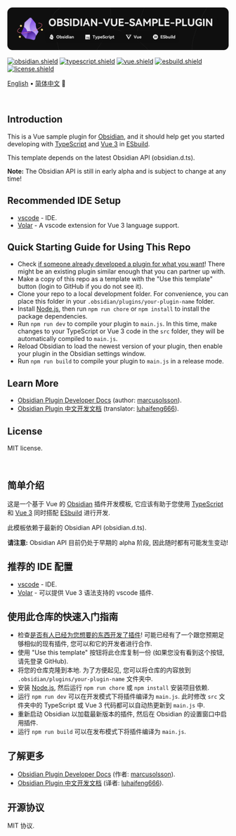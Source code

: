<br />

![splash.png]

[![obsidian.shield]]() [![typescript.shield]]() [![vue.shield]]() [![esbuild.shield]]() <br />
[![license.shield]]()

[English] • [简体中文] :rainbow:

<br />

## Introduction

This is a Vue sample plugin for [Obsidian], and it should help get you started developing with [TypeScript] and [Vue 3] in [ESbuild].

This template depends on the latest Obsidian API (obsidian.d.ts).

**Note:** The Obsidian API is still in early alpha and is subject to change at any time!

## Recommended IDE Setup

- [vscode] - IDE.
- [Volar] - A vscode extension for Vue 3 language support.

## Quick Starting Guide for Using This Repo

- Check [if someone already developed a plugin for what you want]! There might be an existing plugin similar enough that you can partner up with.
- Make a copy of this repo as a template with the "Use this template" button (login to GitHub if you do not see it).
- Clone your repo to a local development folder. For convenience, you can place this folder in your `.obsidian/plugins/your-plugin-name` folder.
- Install [Node.js], then run `npm run chore` or `npm install` to install the package dependencies.
- Run `npm run dev` to compile your plugin to `main.js`. In this time, make changes to your TypeScript or Vue 3 code in the `src` folder, they will be automatically compiled to `main.js`.
- Reload Obsidian to load the newest version of your plugin, then enable your plugin in the Obsidian settings window.
- Run `npm run build` to compile your plugin to `main.js` in a release mode.

## Learn More

- [Obsidian Plugin Developer Docs] (author: [marcusolsson]).
- [Obsidian Plugin 中文开发文档] (translator: [luhaifeng666]).

## License

MIT license.

<br />

## 简单介绍

这是一个基于 Vue 的 [Obsidian] 插件开发模板, 它应该有助于您使用 [TypeScript] 和 [Vue 3] 同时搭配 [ESbuild] 进行开发.

此模板依赖于最新的 Obsidian API (obsidian.d.ts).

**请注意:** Obsidian API 目前仍处于早期的 alpha 阶段, 因此随时都有可能发生变动!

## 推荐的 IDE 配置

- [vscode] - IDE.
- [Volar] - 可以提供 Vue 3 语法支持的 vscode 插件.

## 使用此仓库的快速入门指南

- 检查[是否有人已经为您想要的东西开发了插件]! 可能已经有了一个跟您预期足够相似的现有插件, 您可以和它的开发者进行合作.
- 使用 "Use this template" 按钮将此仓库复制一份 (如果您没有看到这个按钮, 请先登录 GitHub).
- 将您的仓库克隆到本地. 为了方便起见, 您可以将仓库的内容放到 `.obsidian/plugins/your-plugin-name` 文件夹中.
- 安装 [Node.js], 然后运行 `npm run chore` 或 `npm install` 安装项目依赖.
- 运行 `npm run dev` 可以在开发模式下将插件编译为 `main.js`. 此时修改 `src` 文件夹中的 TypeScript 或 Vue 3 代码都可以自动热更新到 `main.js` 中.
- 重新启动 Obsidian 以加载最新版本的插件, 然后在 Obsidian 的设置窗口中启用插件.
- 运行 `npm run build` 可以在发布模式下将插件编译为 `main.js`.

## 了解更多

- [Obsidian Plugin Developer Docs] (作者: [marcusolsson]).
- [Obsidian Plugin 中文开发文档] (译者: [luhaifeng666]).

## 开源协议

MIT 协议.

[splash.png]: splash.png
[obsidian.shield]: https://img.shields.io/badge/Obsidian-^1.2.8-6C31E3?logo=obsidian&logoColor=white
[typescript.shield]: https://img.shields.io/badge/TypeScript-^5.1.6-3178C6?logo=typescript&logoColor=white
[vue.shield]: https://img.shields.io/badge/Vue-^3.3.4-238636?logo=vue.js&logoColor=white
[esbuild.shield]: https://img.shields.io/badge/ESbuild-^0.18.11-997C00?logo=esbuild&logoColor=white
[license.shield]: https://img.shields.io/badge/License-MIT-darkred
[English]: #introduction
[简体中文]: #简单介绍

[Obsidian]: https://obsidian.md
[TypeScript]: https://www.typescriptlang.org
[Vue 3]: https://vuejs.org
[ESbuild]: https://esbuild.github.io
[vscode]: https://code.visualstudio.com
[Volar]: https://marketplace.visualstudio.com/items?itemName=Vue.volar
[if someone already developed a plugin for what you want]: https://obsidian.md/plugins
[Node.js]: https://nodejs.org
[Obsidian Plugin Developer Docs]: https://marcus.se.net/obsidian-plugin-docs
[marcusolsson]: https://github.com/marcusolsson
[Obsidian Plugin 中文开发文档]: https://luhaifeng666.github.io/obsidian-plugin-docs-zh
[luhaifeng666]: https://github.com/luhaifeng666

[是否有人已经为您想要的东西开发了插件]: https://obsidian.md/plugins
